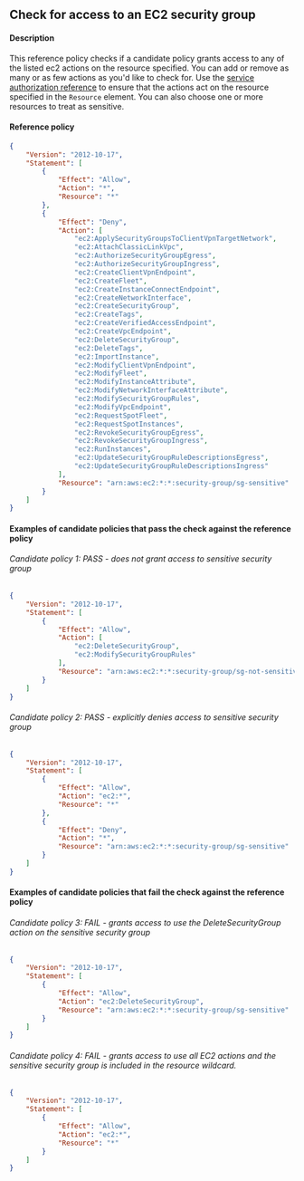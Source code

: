## Check for access to an EC2 security group

#### Description

This reference policy checks if a candidate policy grants access to any of the listed ec2 actions on the resource specified. You can add or remove as many or as few actions as you'd like to check for. Use the [service authorization reference](https://docs.aws.amazon.com/service-authorization/latest/reference/reference_policies_actions-resources-contextkeys.html) to ensure that the actions act on the resource specified in the ```Resource``` element.  You can also choose one or more resources to treat as sensitive.


#### Reference policy
```json
{
    "Version": "2012-10-17",
    "Statement": [
        {
            "Effect": "Allow",
            "Action": "*",
            "Resource": "*"
        },
        {
            "Effect": "Deny",
            "Action": [
                "ec2:ApplySecurityGroupsToClientVpnTargetNetwork",
                "ec2:AttachClassicLinkVpc",
                "ec2:AuthorizeSecurityGroupEgress",
                "ec2:AuthorizeSecurityGroupIngress",
                "ec2:CreateClientVpnEndpoint",
                "ec2:CreateFleet",
                "ec2:CreateInstanceConnectEndpoint",
                "ec2:CreateNetworkInterface",
                "ec2:CreateSecurityGroup",
                "ec2:CreateTags",
                "ec2:CreateVerifiedAccessEndpoint",
                "ec2:CreateVpcEndpoint",
                "ec2:DeleteSecurityGroup",
                "ec2:DeleteTags",
                "ec2:ImportInstance",
                "ec2:ModifyClientVpnEndpoint",
                "ec2:ModifyFleet",
                "ec2:ModifyInstanceAttribute",
                "ec2:ModifyNetworkInterfaceAttribute",
                "ec2:ModifySecurityGroupRules",
                "ec2:ModifyVpcEndpoint",
                "ec2:RequestSpotFleet",
                "ec2:RequestSpotInstances",
                "ec2:RevokeSecurityGroupEgress",
                "ec2:RevokeSecurityGroupIngress",
                "ec2:RunInstances",
                "ec2:UpdateSecurityGroupRuleDescriptionsEgress",
                "ec2:UpdateSecurityGroupRuleDescriptionsIngress"
            ],
            "Resource": "arn:aws:ec2:*:*:security-group/sg-sensitive"
        }
    ]
}
```

#### Examples of candidate policies that pass the check against the reference policy

###### Candidate policy 1: PASS - does not grant access to sensitive security group
```json
{
	"Version": "2012-10-17",
	"Statement": [
		{
			"Effect": "Allow",
			"Action": [
				"ec2:DeleteSecurityGroup",
				"ec2:ModifySecurityGroupRules"
			],
			"Resource": "arn:aws:ec2:*:*:security-group/sg-not-sensitive"
		}
	]
}
```

###### Candidate policy 2: PASS - explicitly denies access to sensitive security group
```json
{
	"Version": "2012-10-17",
	"Statement": [
		{
			"Effect": "Allow",
			"Action": "ec2:*",
			"Resource": "*"
		}, 
		{
			"Effect": "Deny",
			"Action": "*",
			"Resource": "arn:aws:ec2:*:*:security-group/sg-sensitive"
		}
	]
}
```

#### Examples of candidate policies that fail the check against the reference policy

###### Candidate policy 3: FAIL - grants access to use the DeleteSecurityGroup action on the sensitive security group
```json
{
	"Version": "2012-10-17",
	"Statement": [
		{
			"Effect": "Allow",
			"Action": "ec2:DeleteSecurityGroup",
			"Resource": "arn:aws:ec2:*:*:security-group/sg-sensitive"
		}
	]
}
```

###### Candidate policy 4: FAIL - grants access to use all EC2 actions and the sensitive security group is included in the resource wildcard.
```json
{
	"Version": "2012-10-17",
	"Statement": [
		{
			"Effect": "Allow",
			"Action": "ec2:*",
			"Resource": "*"
		}
	]
}
```

